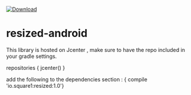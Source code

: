 
[ ![Download](https://api.bintray.com/packages/square1io/maven/resized/images/download.svg) ](https://bintray.com/square1io/maven/resized/_latestVersion)

# resized-android

This library is hosted on Jcenter , make sure to have the repo included in your gradle settings.

   repositories {
        jcenter()
    }
    
add the following to the dependencies section :
    { compile 'io.square1:resized:1.0'}
